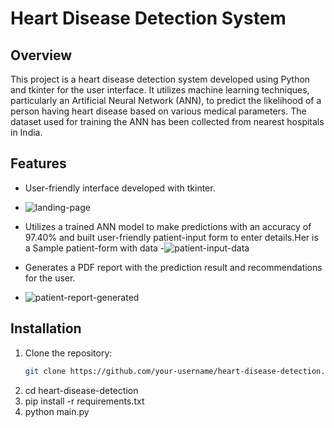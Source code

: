 # Heart Disease Detection System

## Overview
This project is a heart disease detection system developed using Python and tkinter for the user interface. It utilizes machine learning techniques, particularly an Artificial Neural Network (ANN), to predict the likelihood of a person having heart disease based on various medical parameters. The dataset used for training the ANN has been collected from nearest hospitals in India.

## Features
- User-friendly interface developed with tkinter.
- ![landing-page](https://github.com/Shravan773/Cardiovascular-Disease-Prediction/assets/72138270/b1fb11d4-ae0f-44bf-a1a0-dd91a10e79ac)
- Utilizes a trained ANN model to make predictions with an accuracy of 97.40% and built user-friendly patient-input form to enter details.Her is a Sample patient-form with data
-![patient-input-data](https://github.com/Shravan773/Cardiovascular-Disease-Prediction/assets/72138270/fbb82b10-575a-4fa8-8684-129c2951722e)

- Generates a PDF report with the prediction result and recommendations for the user.

- ![patient-report-generated](https://github.com/Shravan773/Cardiovascular-Disease-Prediction/assets/72138270/4aaee451-0455-4bf4-a31f-bae90df30d5e)


## Installation
1. Clone the repository:
   ```bash
   git clone https://github.com/your-username/heart-disease-detection.git
2. cd heart-disease-detection
3. pip install -r requirements.txt
4. python main.py


